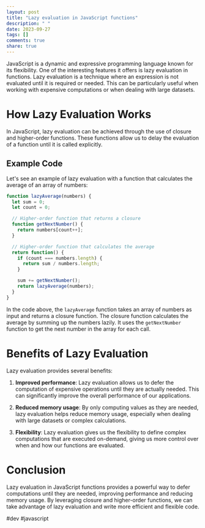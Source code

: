 ```yaml
---
layout: post
title: "Lazy evaluation in JavaScript functions"
description: " "
date: 2023-09-27
tags: []
comments: true
share: true
---
```


JavaScript is a dynamic and expressive programming language known for its flexibility. One of the interesting features it offers is lazy evaluation in functions. Lazy evaluation is a technique where an expression is not evaluated until it is required or needed. This can be particularly useful when working with expensive computations or when dealing with large datasets.

# How Lazy Evaluation Works

In JavaScript, lazy evaluation can be achieved through the use of closure and higher-order functions. These functions allow us to delay the evaluation of a function until it is called explicitly.

## Example Code

Let's see an example of lazy evaluation with a function that calculates the average of an array of numbers:

```javascript
function lazyAverage(numbers) {
  let sum = 0;
  let count = 0;

  // Higher-order function that returns a closure
  function getNextNumber() {
    return numbers[count++];
  }

  // Higher-order function that calculates the average
  return function() {
    if (count === numbers.length) {
      return sum / numbers.length;
    }

    sum += getNextNumber();
    return lazyAverage(numbers);
  }
}
```

In the code above, the `lazyAverage` function takes an array of numbers as input and returns a closure function. The closure function calculates the average by summing up the numbers lazily. It uses the `getNextNumber` function to get the next number in the array for each call.

# Benefits of Lazy Evaluation

Lazy evaluation provides several benefits:

1. **Improved performance**: Lazy evaluation allows us to defer the computation of expensive operations until they are actually needed. This can significantly improve the overall performance of our applications.

2. **Reduced memory usage**: By only computing values as they are needed, lazy evaluation helps reduce memory usage, especially when dealing with large datasets or complex calculations.

3. **Flexibility**: Lazy evaluation gives us the flexibility to define complex computations that are executed on-demand, giving us more control over when and how our functions are evaluated.

# Conclusion

Lazy evaluation in JavaScript functions provides a powerful way to defer computations until they are needed, improving performance and reducing memory usage. By leveraging closure and higher-order functions, we can take advantage of lazy evaluation and write more efficient and flexible code.

#dev #javascript